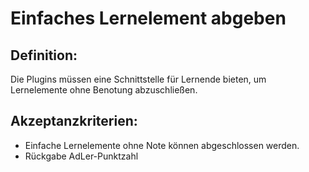 # Einfaches Lernelement abgeben

## Definition:

Die Plugins müssen eine Schnittstelle für Lernende bieten, um Lernelemente ohne Benotung abzuschließen.


## Akzeptanzkriterien:
- Einfache Lernelemente ohne Note können abgeschlossen werden.
- Rückgabe AdLer-Punktzahl
